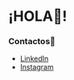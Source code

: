 # ¡HOLA👋!

### Contactos📱
* [LinkedIn](www.linkedin.com/in/pedro-tamez-947037282)
* [Instagram](https://www.instagram.com/pedro_tamez160/)

